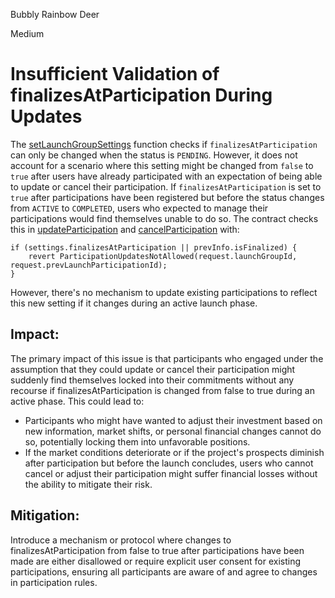 Bubbly Rainbow Deer

Medium

# Insufficient Validation of finalizesAtParticipation During Updates

The [setLaunchGroupSettings](https://github.com/sherlock-audit/2025-02-rova/blob/53fb6d71d253676bfbd00926e8f217f40c62d8c5/rova-contracts/src/Launch.sol#L750-L772) function checks if `finalizesAtParticipation` can only be changed when the status is `PENDING`. However, it does not account for a scenario where this setting might be changed from `false` to `true` after users have already participated with an expectation of being able to update or cancel their participation. If `finalizesAtParticipation` is set to `true` after participations have been registered but before the status changes from `ACTIVE` to `COMPLETED`, users who expected to manage their participations would find themselves unable to do so. The contract checks this in [updateParticipation](https://github.com/sherlock-audit/2025-02-rova/blob/53fb6d71d253676bfbd00926e8f217f40c62d8c5/rova-contracts/src/Launch.sol#L332-L334) and [cancelParticipation](https://github.com/sherlock-audit/2025-02-rova/blob/53fb6d71d253676bfbd00926e8f217f40c62d8c5/rova-contracts/src/Launch.sol#L422-L427) with:
```solidity
if (settings.finalizesAtParticipation || prevInfo.isFinalized) {
    revert ParticipationUpdatesNotAllowed(request.launchGroupId, request.prevLaunchParticipationId);
}
```
However, there's no mechanism to update existing participations to reflect this new setting if it changes during an active launch phase.
## Impact: 
The primary impact of this issue is that participants who engaged under the assumption that they could update or cancel their participation might suddenly find themselves locked into their commitments without any recourse if finalizesAtParticipation is changed from false to true during an active phase. This could lead to:
- Participants who might have wanted to adjust their investment based on new information, market shifts, or personal financial changes cannot do so, potentially locking them into unfavorable positions.
- If the market conditions deteriorate or if the project's prospects diminish after participation but before the launch concludes, users who cannot cancel or adjust their participation might suffer financial losses without the ability to mitigate their risk.

## Mitigation: 
Introduce a mechanism or protocol where changes to finalizesAtParticipation from false to true after participations have been made are either disallowed or require explicit user consent for existing participations, ensuring all participants are aware of and agree to changes in participation rules.